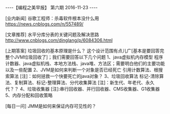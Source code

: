 ----【编程之美早报】 第六期  2016-11-23 ----

[业内新闻]
谷歌工程师：杀毒软件根本没什么用
https://news.cnblogs.com/n/557489/

[文章推荐]
水平分库分表的关键问题及解决思路
http://www.cnblogs.com/dinglang/p/6084306.html

[上期答案]
垃圾回收的基本原理是什么？
这个设计范围有点儿广[基本是要回答完整个JVM垃圾回收了]；我们需要回答以下几个问题
1、java虚拟机内存模型
	程序计数器、java虚拟机栈、本地方法栈、java堆、方法区；需要明白他们的主要功能以及一些配置
2、JVM是如何来判断一个对象是否已经死亡
	引用计数算法、根搜索算法
	[注]：如何拯救一个快要死亡的java对象？
3、垃圾回收算法
	标记-清除算法、复制算法、标记-整理算法、分代收集算法
	[注]：新生代、年老代、永久代？？
4、垃圾收集器
	[注]:串行回收器、并行回收器、CMS收集器、G1收集器
5、内存分配和回收策略
	
[每日一问]
JMM是如何来保证内存可见性的？